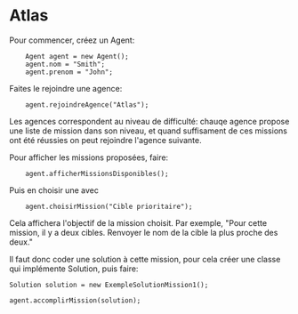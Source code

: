 # Atlas

Pour commencer, créez un Agent:
```
    Agent agent = new Agent();
    agent.nom = "Smith";
    agent.prenom = "John";
```

Faites le rejoindre une agence:
```
    agent.rejoindreAgence("Atlas");
```
Les agences correspondent au niveau de difficulté: chauqe agence propose une liste de mission dans son niveau, et quand suffisament de ces missions ont été réussies on peut rejoindre l'agence suivante.

Pour afficher les missions proposées, faire:
```
    agent.afficherMissionsDisponibles();
```

Puis en choisir une avec 
```
    agent.choisirMission("Cible prioritaire");
```

Cela affichera l'objectif de la mission choisit. Par exemple, "Pour cette mission, il y a deux cibles. Renvoyer le nom de la cible la plus proche des deux."

Il faut donc coder une solution à cette mission, pour cela créer une classe qui implémente Solution, puis faire:

    Solution solution = new ExempleSolutionMission1();

    agent.accomplirMission(solution);
    
